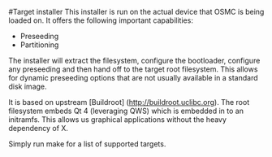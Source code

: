 #Target installer
This installer is run on the actual device that OSMC is being loaded on. It offers the following important capabilities:

* Preseeding
* Partitioning

The installer will extract the filesystem, configure the bootloader, configure any preseeding and then hand off to the target root filesystem. This allows for dynamic preseeding options that are not usually available in a standard disk image. 

It is based on upstream [Buildroot] (http://buildroot.uclibc.org). The root filesystem embeds Qt 4 (leveraging QWS) which is embedded in to an initramfs. This allows us graphical applications without the heavy dependency of X.

Simply run make for a list of supported targets.  
